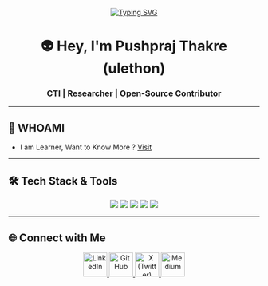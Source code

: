 <!-- Typing Animation -->
<p align="center">
  <a href="https://github.com/ulethon">
    <img src="https://readme-typing-svg.demolab.com?font=Fira+Code&pause=1000&color=36BCF7&width=500&lines=CTI+%7C+OSINT+%7C+SOCMINT+%7C+HUMINT+%7C+DARKINT;Tools+Automation+%7C+Open+Source+Contributer" alt="Typing SVG" />
  </a>
</p>

<!-- Profile Header -->
<h1 align="center">👽 Hey, I'm Pushpraj Thakre (ulethon)</h1>
<h3 align="center">CTI | Researcher | Open-Source Contributor</h3>

---

<!-- About Me -->
## 🚀 WHOAMI
- I am Learner, Want to Know More ? <a href="https://ulethon.gt.tc/?i=1">Visit</a>

---

<!-- Tech Stack -->
## 🛠️ Tech Stack & Tools
<p align="center">
  <img src="https://img.shields.io/badge/Threat%20%26%20Darkweb%20Research-red?style=for-the-badge" />
  <img src="https://img.shields.io/badge/DFIR-Purple?style=for-the-badge" />
  <img src="https://img.shields.io/badge/OSINT%20%26%20SOCMINT%20%26%20HUMINT-green?style=for-the-badge" />
  <img src="https://img.shields.io/badge/CTI%20Hunter-blue?style=for-the-badge" />
  <img src="https://img.shields.io/badge/Threat%20Intel%20Frameworks-orange?style=for-the-badge" />
</p>

---

## 🌐 Connect with Me  

<p align="center">
  <a href="https://www.linkedin.com/in/pushprajthakre/" target="_blank">
    <img src="https://cdn-icons-png.flaticon.com/512/174/174857.png" width="48" height="48" alt="LinkedIn" />
  </a>
  <a href="https://github.com/ulethon/" target="_blank">
    <img src="https://cdn-icons-png.flaticon.com/512/733/733553.png" width="48" height="48" alt="GitHub" />
  </a>
  <a href="https://x.com/ulethon" target="_blank">
    <img src="https://cdn-icons-png.flaticon.com/512/5968/5968958.png" width="48" height="48" alt="X (Twitter)" />
  </a>
  <a href="https://medium.com/@ulethon/" target="_blank">
    <img src="https://cdn-icons-png.flaticon.com/512/5968/5968906.png" width="48" height="48" alt="Medium" />
  </a>
</p>
